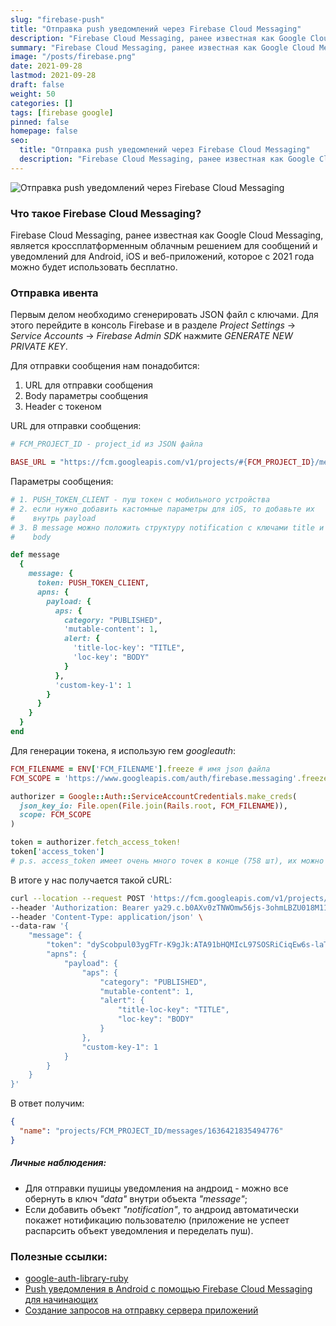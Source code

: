 ```yaml
---
slug: "firebase-push"
title: "Отправка push уведомлений через Firebase Cloud Messaging"
description: "Firebase Cloud Messaging, ранее известная как Google Cloud Messaging, является кроссплатформенным облачным решением для отправки сообщений и уведомлений."
summary: "Firebase Cloud Messaging, ранее известная как Google Cloud Messaging, является кроссплатформенным облачным решением для отправки сообщений и уведомлений."
image: "/posts/firebase.png"
date: 2021-09-28
lastmod: 2021-09-28
draft: false
weight: 50
categories: []
tags: [firebase google]
pinned: false
homepage: false
seo:
  title: "Отправка push уведомлений через Firebase Cloud Messaging"
  description: "Firebase Cloud Messaging, ранее известная как Google Cloud Messaging, является кроссплатформенным облачным решением для отправки сообщений и уведомлений."
---
```


![Отправка push уведомлений через Firebase Cloud Messaging](/posts/firebase.png "Отправка push уведомлений через Firebase Cloud Messaging")

### Что такое Firebase Cloud Messaging?
Firebase Cloud Messaging, ранее известная как Google Cloud Messaging, является кроссплатформенным облачным решением для сообщений и уведомлений для Android, iOS и веб-приложений, которое с 2021 года можно будет использовать бесплатно. 

### Отправка ивента
Первым делом необходимо сгенерировать JSON файл c ключами. Для этого перейдите в консоль Firebase и в разделе _Project Settings_ -> _Service Accounts_ -> _Firebase Admin SDK_ нажмите _GENERATE NEW PRIVATE KEY_.

Для отправки сообщения нам понадобится:
1. URL для отправки сообщения
2. Body параметры сообщения
3. Header с токеном

URL для отправки сообщения:
```ruby
# FCM_PROJECT_ID - project_id из JSON файла

BASE_URL = "https://fcm.googleapis.com/v1/projects/#{FCM_PROJECT_ID}/messages:send".freeze
```

Параметры сообщения:
```ruby
# 1. PUSH_TOKEN_CLIENT - пуш токен с мобильного устройства
# 2. если нужно добавить кастомные параметры для iOS, то добавьте их 
#    внутрь payload
# 3. В message можно положить структуру notification c ключами title и 
#    body

def message
  {
    message: {
      token: PUSH_TOKEN_CLIENT,
      apns: {
        payload: {
          aps: {
            category: "PUBLISHED",
            'mutable-content': 1,
            alert: {
              'title-loc-key': "TITLE",
              'loc-key': "BODY"
            }
          },
          'custom-key-1': 1
        }
      }
    }
  }
end
```

Для генерации токена, я использую гем _googleauth_:
```ruby
FCM_FILENAME = ENV['FCM_FILENAME'].freeze # имя json файла
FCM_SCOPE = 'https://www.googleapis.com/auth/firebase.messaging'.freeze

authorizer = Google::Auth::ServiceAccountCredentials.make_creds(
  json_key_io: File.open(File.join(Rails.root, FCM_FILENAME)),
  scope: FCM_SCOPE
)

token = authorizer.fetch_access_token!
token['access_token']
# p.s. access_token имеет очень много точек в конце (758 шт), их можно # не обрезать.
```

В итоге у нас получается такой cURL:
```sh
curl --location --request POST 'https://fcm.googleapis.com/v1/projects/ingrid-ios/messages:send' \
--header 'Authorization: Bearer ya29.c.b0AXv0zTNWOmw56js-3ohmLBZU018M11vitwg6-Vj_nQB_zudD3OemCk5wpVtiOY5m6Ahv45ufliMNUsOYwoYE4X0sM8JDULL1ZdfWUmm_yFD2R-J0sQ15flcJK-X0IDaUQOqXe_BhWmaTDFtbU1yJHHhaYhZ9l1gvVhPWf6ZqyJlopvbwe2k8TBIN--FKqq7eQt0hc5uNqAfRmeYRyetvPs0eDXn_gs4' \
--header 'Content-Type: application/json' \
--data-raw '{
    "message": {
        "token": "dyScobpul03ygFTr-K9gJk:ATA91bHQMIcL97SOSRiCiqEw6s-laT16VtkRJmC5gWcyVdCbycwio0v_DqnS68rX7Ndvfwoc2wqdIeI7XGnNpKy3eraJpZbqtVcNmdZ-sVPEWnoT2g5RZwVo1eRRoV_ipX056qW-wxht",
        "apns": {
            "payload": {
                "aps": {
                    "category": "PUBLISHED",
                    "mutable-content": 1,
                    "alert": {
                        "title-loc-key": "TITLE",
                        "loc-key": "BODY"
                    }
                },
                "custom-key-1": 1
            }
        }
    }
}'
```

В ответ получим:
```json
{
  "name": "projects/FCM_PROJECT_ID/messages/1636421835494776"
}
```

##### Личные наблюдения:
- Для отправки пушицы уведомления на андроид - можно все обернуть в ключ _"data"_ внутри объекта _"message"_;
- Eсли добавить объект _"notification"_, то андроид автоматически покажет нотификацию пользователю (приложение не успеет распарсить объект уведомления и переделать пуш).

### Полезные ссылки:
- [google-auth-library-ruby
](https://github.com/googleapis/google-auth-library-ruby)
- [Push уведомления в Android с помощью Firebase Cloud Messaging для начинающих](https://habr.com/ru/post/302002/)
- [Создание запросов на отправку сервера приложений](https://firebase.google.com/docs/cloud-messaging/send-message?hl=ru)